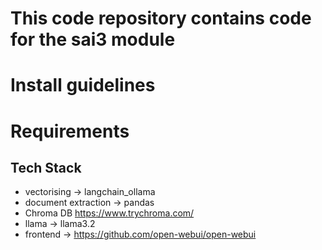 # This code repository contains code for the sai3 module

# Install guidelines

# Requirements

## Tech Stack

- vectorising -> langchain_ollama
- document extraction -> pandas
- Chroma DB https://www.trychroma.com/
- llama -> llama3.2
- frontend -> https://github.com/open-webui/open-webui
